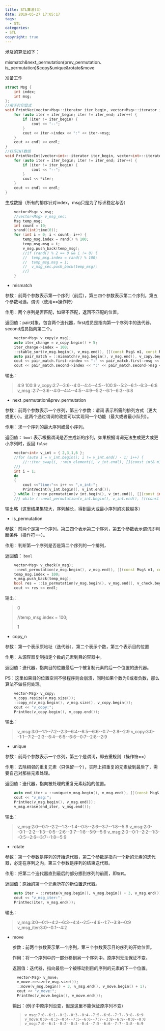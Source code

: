 ```yaml
---
title: STL算法(3)
date: 2019-05-27 17:05:17
tags:
  - STL
categories: 
- STL
copyright: true
---
```


涉及的算法如下：

mismatch&next_permutation(prev_permutation、is_permutation)&copy&unique&rotate&move

准备工作

```c++
struct Msg {
	int index;
	int msg;
};
//用于打印显式
void PrintVec(vector<Msg>::iterator iter_begin, vector<Msg>::iterator iter_end) {
	for (auto iter = iter_begin; iter != iter_end; iter++) {
		if (iter != iter_begin) {
			cout << "--";
		}
		cout << iter->index << ":" << iter->msg;
	}
	cout << endl << endl;
}
//打印INT数组
void PrintVecInt(vector<int>::iterator iter_begin, vector<int>::iterator iter_end) {
	for (auto iter = iter_begin; iter != iter_end; iter++) {
		if (iter != iter_begin) {
			cout << "--";
		}
		cout << *iter;
	}
	cout << endl << endl;
}
```

<!--more-->
生成数据（所有的排序针对index，msg只是为了标识稳定与否）

```c++
	vector<Msg> v_msg;
	//vector<Msg> v_msg_sec;
	Msg temp_msg;
	int count = 10; 
	srand((int)time(0));
	for (int i = 0; i < count; i++) {
		temp_msg.index = rand() % 100;
		temp_msg.msg = i;
		v_msg.push_back(temp_msg);
		//if (rand() % 2 == 0 && i != 0) {
		//	temp_msg.index = rand() % 100;
		//	temp_msg.msg = i;
		//	v_msg_sec.push_back(temp_msg);
		//}
	}
```

- mismatch

参数：前两个参数表示第一个序列（前后），第三四个参数表示第二个序列，第五个参数可选，谓词（使用==操作符）

作用：两个序列是否匹配，如果不匹配，返回不匹配的位置。

返回值：pair对象，包含两个迭代器，first成员是指向第一个序列中的迭代器，second成员指向第二个。

```C++
	vector<Msg> v_copy(v_msg);
	auto iter_change = v_copy.begin() + 5;
	iter_change->index = 100;
	::stable_sort(v_msg.begin(), v_msg.end(), [](const Msg& m1, const Msg& m2) {return m1.index < m2.index; });
	auto pair_match = ::mismatch(v_msg.begin(), v_msg.end(), v_copy.begin(), v_copy.end(), [](const Msg& m1, const Msg& m2) {return m1.index == m2.index; });
	cout << pair_match.first->index << ":" << pair_match.first->msg << endl;
	cout << pair_match.second->index << ":" << pair_match.second->msg << endl;
```

输出：

> 	4:9
> 	100:9
> 	v_copy:2:7--3:6--4:0--4:4--4:5--100:9--5:2--6:1--6:3--6:8
> 	v_msg :2:7--3:6--4:0--4:4--4:5--4:9--5:2--6:1--6:3--6:8

- next_permutation&prev_permutation

参数：前两个参数表示一个序列，第三个参数：谓词 表示所需的排列方式（更大或更小）。这两个通过谓词的改变可以实现同一个功能（最大或者最小队列）。

作用：求一个序列的最大序列或最小序列。

返回值： `bool` 表示根据谓词是否生成新的序列，如果根据谓词无法生成更大或更小序列时，返回 `false`

```C++
	vector<int> v_int = { 2,3,1,6 };
	//for (auto i = v_int.begin(); i != v_int.end() - 1; i++) {
		//::iter_swap(i, ::min_element(i, v_int.end(), [](const int& m1, const int& m2) {return m1 < m2; }));
	//}
	int i = 1;
	do 
	{
		cout <<"line:"<< i++ << ",v_int:";
		PrintVecInt(v_int.begin(), v_int.end());
	} while (::prev_permutation(v_int.begin(), v_int.end(), [](const int& m1, const int& m2) {return m1 < m2; }));
	//} while (::next_permutation(v_int.begin(), v_int.end(), [](const int& m1, const int& m2) {return m1 < m2; }));
```

输出略（这里结果集较大，序列越长，得到最大或最小序列的次数越多）

- is_permutation

参数：前两个是第一个序列，第三四个表示第二个序列，第五个参数表示谓词即判断条件（操作符==）。

作用：判断第一个序列是否是第二个序列的一个排列，

返回值： `bool` 

```c++
	vector<Msg> v_check(v_msg); 
	::next_permutation(v_msg.begin(), v_msg.end(), [](const Msg& m1, const Msg& m2) {return m1.index < m2.index; });
	temp_msg.index = 100;
	v_msg.push_back(temp_msg);
	bool res = ::is_permutation(v_msg.begin(), v_msg.end(), v_check.begin(), v_check.end(), [](const Msg& m1, const Msg& m2) {return m1.index == m2.index; });
	cout << res << endl;
```

输出：

> 0  
>
> //temp_msg.index = 100;
>
> 1

- copy_n

参数：第一个表示原地址（迭代器），第二个表示个数，第三个表示目的位置

作用：从源容器复制指定个数的元素到目的容器中。

返回值：迭代器，指向目的位置最后一个被复制元素的后一个位置的迭代器。

PS：这里如果目的位置空间不够程序则会崩溃，同时如果个数为0或者负数，那么算法不做任何处理。

```c++
	vector<Msg> v_copy;
	v_copy.resize(v_msg.size());
	::copy_n(v_msg.begin(), v_msg.size(), v_copy.begin());
	cout << "v_copy:";
	PrintVec(v_copy.begin(), v_copy.end());
```

输出：

> 	v_msg:3:0--1:1--7:2--2:3--6:4--6:5--6:6--0:7--2:8--2:9
> 	v_copy:3:0--1:1--7:2--2:3--6:4--6:5--6:6--0:7--2:8--2:9

- unique

参数：前两个参数表示一个序列，第三个是谓词，即去重规则（操作符==）

作用：去除相邻的重复元素（只保留一个），实际上把重复的元素放到最后了，需要自己对那些元素处理。

返回值：迭代器，指向被处理的重复元素起始的位置。

```c++
	auto end_iter = ::unique(v_msg.begin(), v_msg.end(), [](const Msg& m1, const Msg& m2) {return m1.index == m2.index; });
	cout << "v_msg:";
	PrintVec(v_msg.begin(), v_msg.end());
	v_msg.erase(end_iter, v_msg.end());
```

输出：

> 	v_msg:2:0--0:1--2:2--1:3--1:4--0:5--2:6--3:7--1:8--5:9
> 	v_msg:2:0--0:1--2:2--1:3--0:5--2:6--3:7--1:8--5:9--5:9
> 	v_msg:2:0--0:1--2:2--1:3--0:5--2:6--3:7--1:8--5:9

- rotate

参数：第一个参数是序列的开始迭代器，第二个参数是指向一个新的元素的迭代器，必定在序列之内，第三个参数是序列的结束迭代器。

作用：把第二个迭代器直到最后的部分挪到序列的前面，即`旋转`。

返回值：原始的第一个元素所在的新位置迭代器。

```C++
	auto iter = ::rotate(v_msg.begin(), v_msg.begin() + 3, v_msg.end());
	cout << "v_msg_iter:";
	PrintVec(iter, v_msg.end());
```

输出：

> 	v_msg:3:0--0:1--4:2--6:3--4:4--2:5--4:6--1:7--3:8--0:9
> 	v_msg_iter:3:0--0:1--4:2

- move

  参数：前两个参数表示第一个序列，第三个参数表示目的序列的开始位置。

  作用：将一个序列中的一部分移到另一个序列中。原序列无法保证不变。

  返回值：迭代器，指向最后一个被移动到目的序列的元素的下一个位置。

  ```c++
  	vector<Msg> v_move;
  	v_move.resize(v_msg.size());
  	::move(v_msg.begin() + 3, v_msg.end(), v_move.begin() + 1);
  	cout << "v_move:";
  	PrintVec(v_move.begin(), v_move.end());
  ```

  输出：(例子中原序列没变，但是这里不能保证原序列不变)

  > 	v_msg:7:0--6:1--0:2--0:3--0:4--7:5--6:6--7:7--3:8--6:9
  > 	v_move:0:0--0:3--0:4--7:5--6:6--7:7--3:8--6:9--0:0--0:0
  > 	v_msg:7:0--6:1--0:2--0:3--0:4--7:5--6:6--7:7--3:8--6:9